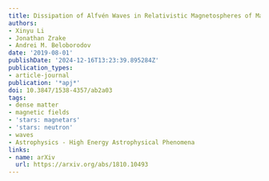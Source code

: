 ```yaml
---
title: Dissipation of Alfvén Waves in Relativistic Magnetospheres of Magnetars
authors:
- Xinyu Li
- Jonathan Zrake
- Andrei M. Beloborodov
date: '2019-08-01'
publishDate: '2024-12-16T13:23:39.895284Z'
publication_types:
- article-journal
publication: '*apj*'
doi: 10.3847/1538-4357/ab2a03
tags:
- dense matter
- magnetic fields
- 'stars: magnetars'
- 'stars: neutron'
- waves
- Astrophysics - High Energy Astrophysical Phenomena
links:
- name: arXiv
  url: https://arxiv.org/abs/1810.10493
---
```

